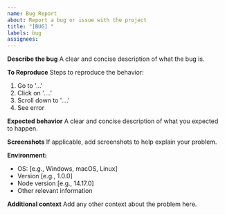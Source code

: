 ```yaml
---
name: Bug Report
about: Report a bug or issue with the project
title: "[BUG] "
labels: bug
assignees:
---
```


**Describe the bug**
A clear and concise description of what the bug is.

**To Reproduce**
Steps to reproduce the behavior:

1. Go to '...'
2. Click on '....'
3. Scroll down to '....'
4. See error

**Expected behavior**
A clear and concise description of what you expected to happen.

**Screenshots**
If applicable, add screenshots to help explain your problem.

**Environment:**

- OS: [e.g., Windows, macOS, Linux]
- Version [e.g., 1.0.0]
- Node version [e.g., 14.17.0]
- Other relevant information

**Additional context**
Add any other context about the problem here.
